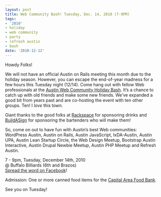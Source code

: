 ```yaml
---
layout: post
title: Web Community Bash! Tuesday, Dec. 14, 2010 (7-9PM)
tags:
- '2010'
- holiday
- web community
- party
- refresh austin
- bash
date: '2010-12-12'
---
```

Howdy Folks!

We will not have an official Austin on Rails meeting this month due to the holiday season. However, you can escape the end-of-year madness for a few hours this Tuesday night (12/14). Come hang out with fellow Web professionals at the [Austin Web Community Holiday Bash](http://refreshaustin.org/bash). It’s a chance to catch up with old friends and make some new friends. We’ve expanded a good bit from years past and are co-hosting the event with ten other groups. Ten! I _love_ this town.

Giant thanks to the good folks at [Rackspace](http://www.rackspace.com) for sponsoring drinks and [BuildASign](http://www.buildasign.com) for sponsoring the bartenders who will make them!

So, come on out to have fun with Austin’s best Web communities: WordPress Austin, Austin on Rails, Austin JavaScript, IxDA-Austin, Austin UPA, Austin Lean Startup Circle, the Web Design Meetup, Bootstrap Austin Interactive, Austin Drupal Newbie Meetup, Austin PHP Meetup and Refresh Austin.

7 - 9pm, Tuesday, December 14th, 2010  
 @ Buffalo Billiards (6th and Brazos)  
  [Spread the word on Facebook](http://on.fb.me/AustinWebBash)!

Admission: One or more canned food items for the [Capital Area Food Bank](http://www.austinfoodbank.org/).

See you on Tuesday!

